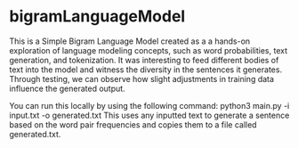 # bigramLanguageModel
This is a Simple Bigram Language Model created as a a hands-on exploration of language modeling concepts, such as word probabilities, text generation, and tokenization. It was interesting to feed different bodies of text into the model and witness the diversity in the sentences it generates. Through testing, we can observe how slight adjustments in training data influence the generated output.

You can run this locally by using the following command: python3 main.py -i input.txt -o generated.txt
This uses any inputted text to generate a sentence based on the word pair frequencies and copies them to a file called generated.txt.


